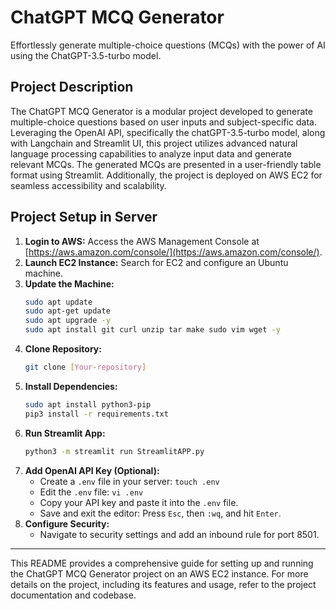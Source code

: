 # ChatGPT MCQ Generator

Effortlessly generate multiple-choice questions (MCQs) with the power of AI using the ChatGPT-3.5-turbo model.

## Project Description

The ChatGPT MCQ Generator is a modular project developed to generate multiple-choice questions based on user inputs and subject-specific data. Leveraging the OpenAI API, specifically the chatGPT-3.5-turbo model, along with Langchain and Streamlit UI, this project utilizes advanced natural language processing capabilities to analyze input data and generate relevant MCQs. The generated MCQs are presented in a user-friendly table format using Streamlit. Additionally, the project is deployed on AWS EC2 for seamless accessibility and scalability.

## Project Setup in Server

1. **Login to AWS:** Access the AWS Management Console at [https://aws.amazon.com/console/](https://aws.amazon.com/console/).
2. **Launch EC2 Instance:** Search for EC2 and configure an Ubuntu machine.
3. **Update the Machine:**
    ```bash
    sudo apt update
    sudo apt-get update
    sudo apt upgrade -y
    sudo apt install git curl unzip tar make sudo vim wget -y
    ```
4. **Clone Repository:**
    ```bash
    git clone [Your-repository]
    ```
5. **Install Dependencies:**
    ```bash
    sudo apt install python3-pip
    pip3 install -r requirements.txt
    ```
6. **Run Streamlit App:**
    ```bash
    python3 -m streamlit run StreamlitAPP.py
    ```
7. **Add OpenAI API Key (Optional):**
    - Create a `.env` file in your server: `touch .env`
    - Edit the `.env` file: `vi .env`
    - Copy your API key and paste it into the `.env` file.
    - Save and exit the editor: Press `Esc`, then `:wq`, and hit `Enter`.
8. **Configure Security:**
    - Navigate to security settings and add an inbound rule for port 8501.

---

This README provides a comprehensive guide for setting up and running the ChatGPT MCQ Generator project on an AWS EC2 instance. For more details on the project, including its features and usage, refer to the project documentation and codebase.
